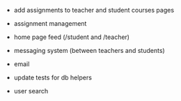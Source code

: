 * add assignments to teacher and student courses pages
* assignment management
* home page feed (/student and /teacher)
* messaging system (between teachers and students)

* email
* update tests for db helpers
* user search
